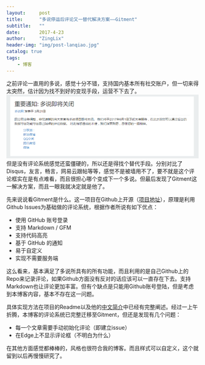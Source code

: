 ```yaml
---
layout:     post
title:      "多说停运后评论又一替代解决方案——Gitment"
subtitle:   ""
date:       2017-4-23
author:     "ZingLix"
header-img: "img/post-lanqiao.jpg"
catalog: true
tags:
    - 博客
---
```


之前评论一直用的多说，感觉十分不错，支持国内基本所有社交账户，但一切来得太突然，估计因为找不到好的变现手段，运营不下去了。
![QQ截图20170423165349.png](/img/in-post/gitment/58fc6baf5ca0a.png)
但是没有评论系统感觉还蛮僵硬的，所以还是得找个替代手段。分别对比了Disqus，友言，畅言，网易云跟帖等等，感觉不是被墙用不了，要不就是这个评论框实在是有点难看，而且很担心哪个变成下一个多说。但最后发现了Gitment这一解决方案，而且一眼我就决定就是他了。

先来说说看Gitment是什么。这一项目在Github上开源（[项目地址](https://github.com/imsun/gitment)），原理是利用Github Issues为基础做的评论系统，根据作者所说有如下优点：
* 使用 GitHub 账号登录
* 支持 Markdown / GFM
* 支持代码高亮
* 基于 GitHub 的通知
* 易于自定义
* 实现不需要服务端

这么看来，基本满足了多说所具有的所有功能，而且利用的是自己Github上的Repo来记录评论，如果Github方面没有反对的话应该可以一直存在下去。支持Markdown也让评论更加丰富。但有个缺点是只能用Github账号登陆，但是考虑到本博客内容，基本不存在这一问题。

具体实现方法在项目的Readme以及他的[中文简介](https://imsun.net/posts/gitment-introduction/)中已经有完整阐述。经过一上午折腾，本博客的评论系统已完整迁移至Gitment，但还是发现有几个问题：
* 每一个文章需要手动初始化评论（即建立issue）
* 在Edge上不显示评论框（不明白为什么）

在其他方面感觉都棒棒的，风格也很符合我的博客。而且样式可以自定义，这个就留到以后再慢慢研究了。
